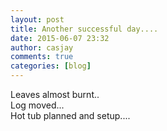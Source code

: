 ```yaml
---
layout: post
title: Another successful day....
date: 2015-06-07 23:32
author: casjay
comments: true
categories: [blog]
---
```


Leaves almost burnt..  
Log moved...  
Hot tub planned and setup....  
